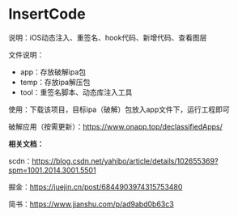 # InsertCode

说明：iOS动态注入、重签名、hook代码、新增代码、查看图层

文件说明：
* app：存放破解ipa包
* temp：存放ipa解压包
* tool：重签名脚本、动态库注入工具

使用：下载该项目，目标ipa（破解）包放入app文件下，运行工程即可

破解应用（按需更新）：https://www.onapp.top/declassifiedApps/


**相关文档：**

scdn：https://blog.csdn.net/yahibo/article/details/102655369?spm=1001.2014.3001.5501

掘金：https://juejin.cn/post/6844903974315753480

简书：https://www.jianshu.com/p/ad9abd0b63c3
